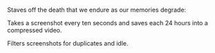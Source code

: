 Staves off the death that we endure as our memories degrade:

Takes a screenshot every ten seconds and saves each 24 hours into a compressed video.

Filters screenshots for duplicates and idle.
